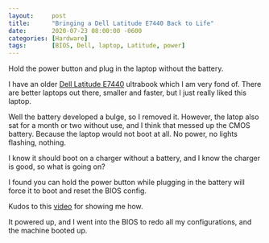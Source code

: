 ```yaml
---
layout:     post
title:      "Bringing a Dell Latitude E7440 Back to Life"
date:       2020-07-23 08:00:00 -0600
categories: [Hardware]
tags:       [BIOS, Dell, laptop, Latitude, power]
---
```


Hold the power button and plug in the laptop without the battery.

I have an older [Dell Latitude E7440](https://www.dell.com/support/home/en-us/product-support/product/latitude-e7440-ultrabook/overview) ultrabook which I am very fond of. There are better laptops out there, smaller and faster, but I just really liked this laptop.

Well the battery developed a bulge, so I removed it. However, the latop also sat for a month or two without use, and I think that messed up the CMOS battery. Because the laptop would not boot at all. No power, no lights flashing, nothing.

I know it should boot on a charger without a battery, and I know the charger is good, so what is going on?

I found you can hold the power button while plugging in the battery will force it to boot and reset the BIOS config.

Kudos to this [video](https://www.youtube.com/watch?v=8zpoIlY5OBo) for showing me how. 

It powered up, and I went into the BIOS to redo all my configurations, and the machine booted up.
